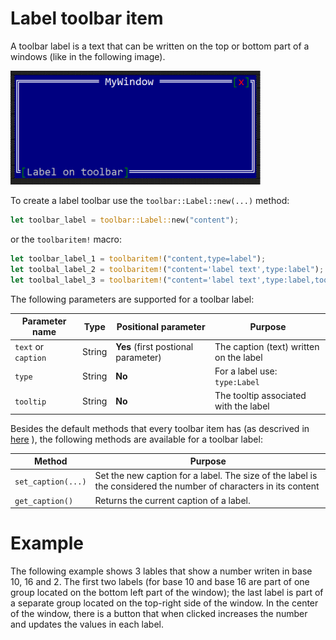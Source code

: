 # Label toolbar item

A toolbar label is a text that can be written on the top or bottom part of a windows (like in the following image).

<img src="img/label.png" width=400/>

To create a label toolbar use the `toolbar::Label::new(...)` method:

```rust
let toolbar_label = toolbar::Label::new("content");
```

or the `toolbaritem!` macro:

```rust
let toolbar_label_1 = toolbaritem!("content,type=label");
let toolbal_label_2 = toolbaritem!("content='label text',type:label");
let toolbal_label_3 = toolbaritem!("content='label text',type:label,tooltip:'a tooltip'");
```

The following parameters are supported for a toolbar label:

| Parameter name      | Type   | Positional parameter                | Purpose |
|---------------------|--------|-------------------------------------|---------|
| `text` or `caption` | String | **Yes** (first postional parameter) | The caption (text) written on the label |
| `type`              | String | **No**                              | For a label use: `type:Label` |
| `tooltip`           | String | **No**                              | The tooltip associated with the label |

Besides the default methods that every toolbar item has (as descrived in [here](../toolbar.md#common-methods) ), the following methods are available for a toolbar label:

| Method             | Purpose                                                                                                          |
|--------------------|------------------------------------------------------------------------------------------------------------------|
| `set_caption(...)` | Set the new caption for a label. The size of the label is the considered the number of characters in its content |
| `get_caption()`    | Returns the current caption of a label. |

# Example

The following example shows 3 lables that show a number writen in base 10, 16 and 2. The first two labels (for base 10 and base 16 are part of one group located on the bottom left part of the window); the last label is part of a separate group located on the top-right side of the window. In the center of the window, there is a button that when clicked increases the number and updates the values in each label.
